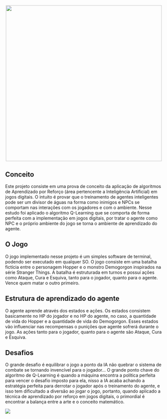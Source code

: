 # <p align="center"><img src="https://github.com/user-attachments/assets/24b7b946-491a-4a1f-a30d-db094610b50e" width="500" /></p>

## Conceito

Este projeto consiste em uma prova de conceito da aplicação de algoritmos de Aprendizado por Reforço (área pertencente a Inteligência Artificial) em jogos digitais. O intuito é provar que o treinamento de agentes inteligentes pode ser um divisor de águas na forma como inimigos e NPCs se comportam nas interações com os jogadores e com o ambiente. 
Nesse estudo foi aplicado o algoritmo Q-Learning que se comporta de forma perfeita com a implementação em jogos digitais, por tratar o agente como NPC e o próprio ambiente do jogo se torna o ambiente de aprendizado do agente. 

## O Jogo

O jogo implementado nesse projeto é um simples software de terminal, podendo ser executado em qualquer SO. O jogo consiste em uma batalha fictícia entre o personagem Hopper e o monstro Demogorgon inspirados na série Stranger Things. A batalha é estruturada em turnos e possuí ações como Ataque, Cura e Esquiva, tanto para o jogador, quanto para o agente. Vence quem matar o outro primeiro. 

## Estrutura de aprendizado do agente 

O agente aprende através dos estados e ações. Os estados consistem basicamente no HP do jogador e no HP do agente, no caso, a quantidade de vida do Hopper e a quantidade de vida do Demogorgon. Esses estados vão influenciar nas recompensas o punições que agente sofrerá durante o jogo. As ações tanto para o jogador, quanto para o agente são Ataque, Cura e Esquiva. 

## Desafios 

O grande desafio é equilibrar o jogo a ponto da IA não quebrar o sistema de combate se tornando invencível para o jogador... O grande ponto chave do algoritmo de Q-Learning é quando a máquina encontra a política perfeita para vencer o desafio imposto para ela, nisso a IA acaba achando a estratégia perfeita para derrotar o jogador após o treinamento do agente, e isso tem dificultado a diversão ao jogar o jogo, portanto, quando aplicado a técnica de aprendizado por reforço em jogos digitais, o primordial é encontrar a balança entre a arte e o conceito matemático. 

<img src="https://github.com/user-attachments/assets/c9a5d343-9c89-4a1b-986c-aa5ea2fdaa78" />
